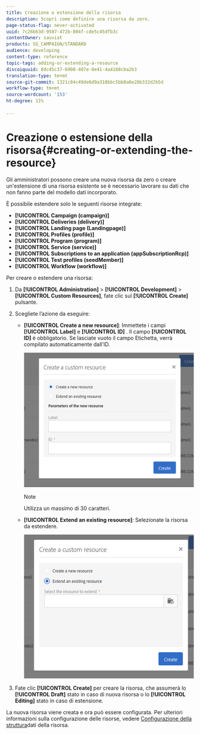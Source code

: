```yaml
---
title: Creazione o estensione della risorsa
description: Scopri come definire una risorsa da zero.
page-status-flag: never-activated
uuid: 7c26b63d-9587-472b-804f-cde5c45dfb3c
contentOwner: sauviat
products: SG_CAMPAIGN/STANDARD
audience: developing
content-type: reference
topic-tags: adding-or-extending-a-resource
discoiquuid: 8dc45c37-6908-407e-8e41-4a4188cba2b3
translation-type: tm+mt
source-git-commit: 1321c84c49de6d9a318bbc5bb8a0e28b332d2b5d
workflow-type: tm+mt
source-wordcount: '153'
ht-degree: 11%

---
```



# Creazione o estensione della risorsa{#creating-or-extending-the-resource}

Gli amministratori possono creare una nuova risorsa da zero o creare un&#39;estensione di una risorsa esistente se è necessario lavorare su dati che non fanno parte del modello dati incorporato.

È possibile estendere solo le seguenti risorse integrate:

* **[!UICONTROL Campaign (campaign)]**
* **[!UICONTROL Deliveries (delivery)]**
* **[!UICONTROL Landing page (Landingpage)]**
* **[!UICONTROL Profiles (profile)]**
* **[!UICONTROL Program (program)]**
* **[!UICONTROL Service (service)]**
* **[!UICONTROL Subscriptions to an application (appSubscriptionRcp)]**
* **[!UICONTROL Test profiles (seedMember)]**
* **[!UICONTROL Workflow (workflow)]**

Per creare o estendere una risorsa:

1. Da **[!UICONTROL Administration]** > **[!UICONTROL Development]** > **[!UICONTROL Custom Resources]**, fate clic sul **[!UICONTROL Create]** pulsante.
1. Scegliete l’azione da eseguire:

   * **[!UICONTROL Create a new resource]**: Immettete i campi **[!UICONTROL Label]** e **[!UICONTROL ID]** . Il campo **[!UICONTROL ID]** è obbligatorio. Se lasciate vuoto il campo Etichetta, verrà compilato automaticamente dall’ID.

      ![](assets/schema_extension_2.png)

      >[!NOTE]
      >
      >Utilizza un massimo di 30 caratteri.

   * **[!UICONTROL Extend an existing resource]**: Selezionate la risorsa da estendere.

      ![](assets/schema_extension_10.png)

1. Fate clic **[!UICONTROL Create]** per creare la risorsa, che assumerà lo **[!UICONTROL Draft]** stato in caso di nuova risorsa o lo **[!UICONTROL Editing]** stato in caso di estensione.

La nuova risorsa viene creata e ora può essere configurata. Per ulteriori informazioni sulla configurazione delle risorse, vedere [Configurazione della struttura](../../developing/using/configuring-the-resource-s-data-structure.md)dati della risorsa.
